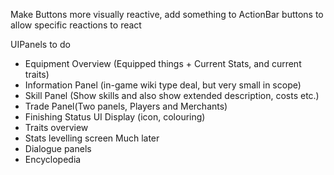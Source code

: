 Make Buttons more visually reactive, add something to ActionBar buttons to allow specific reactions to react


UIPanels to do 
- Equipment Overview (Equipped things + Current Stats, and current traits)
- Information Panel (in-game wiki type deal, but very small in scope)
- Skill Panel (Show skills and also show extended description, costs etc.)
- Trade Panel(Two panels, Players and Merchants)
- Finishing Status UI Display (icon, colouring)
- Traits overview
- Stats levelling screen
Much later
- Dialogue panels
- Encyclopedia